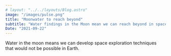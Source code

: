 ```yaml
---
# layout: "../../layouts/Blog.astro"
image: "/images/pulse.png"
title: "Moonwater to reach beyond"
subtitle: "Water findings in the Moon mean we can reach beyond in space exploration"
Date: "2021-09-22"
---
```

Water in the moon means we can develop space exploration techniques that would not be possible in Earth.